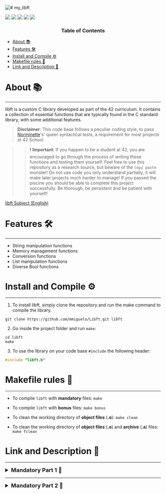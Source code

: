 ![# my_libft](https://github.com/mmiguelo/42_project_badges/blob/main/covers/cover-libft-bonus.png)

<p>
    <img src="https://img.shields.io/badge/score-125%20%2F%20100-success?style=for-the-badge" />
    <img src="https://img.shields.io/github/repo-size/mmiguelo/Libft?style=for-the-badge&logo=github">
    <img src="https://img.shields.io/github/languages/count/mmiguelo/Libft?style=for-the-badge&logo=" />
    <img src="https://img.shields.io/github/languages/top/mmiguelo/Libft?style=for-the-badge" />
    <img src="https://img.shields.io/github/last-commit/mmiguelo/Libft?style=for-the-badge" />
</p>


<h3 align=center>Table of Contents</h3>

<!-- mtoc-start -->

* [About 📚](#about-)
* [Features 🛠️](#features-)
* [Install and Compile ⚙️](#installation-)
* [Makefile rules 🔧](#makefile-rules-)
* [Link and Description 🔗](#link-and-description)


<!-- mtoc-end -->

<div/>



<div align=left>


# About 📚
___
libft is a custom C library developed as part of the 42 curriculum. It contains a collection of essential functions that are typically found in the C standard library, with some additional features.

> **Disclaimer**: This code base follows a peculiar coding style, to pass [Norminette](https://github.com/42School/norminette)'s' queer syntactical tests, a requirement for most projects at 42 School.

>> ❗ **Important**: If you happen to be a student at 42, you are encouraged to go through the process of writing these functions and testing them yourself. Feel free to use this repository as a research source, but beware of the `copy paste` monster! Do not use code you only understand partially, it will make later projects much harder to manage! If you passed the piscine you should be able to complete this project successfully. Be thorough, be persistent and be patient with yourself!

[libft Subject (English)](/libft.en.subject.pdf)

# Features 🛠️
___
- String manipulation functions
- Memory management functions
- Conversion functions
- List manipulation functions
- Diverse Bool functions

# Install and Compile ⚙️
___
1. To install libft, simply clone the repository and run the make command to compile the library.

```
git clone https://github.com/mmiguelo/Libft.git libft
```

2. Go inside the project folder and run `make`:

```
cd libft
make
```

3. To use the library on your code base `#include` the following header:

```c
#include "libft.h"
```

# Makefile rules 🔧
___
- To compile `libft` with **mandatory** files: `make`

- To compile `libft` with **bonus** files: `make bonus`

- To clean the working directory of **object files** (**.o**): `make clean`

- To clean the working directory of **object files** (**.o**) and **archive** (**.a**) files: `make fclean`

# Link and Description 🔗
___
<details>
	<summary style="font-size: 18px; font-weight: bold;">Mandatory Part 1 📝</summary>
<ul>
	
| Functions | Description |
| --------------- | --------------- |
| ft_salpha | Checks if the character is alphabetic (a-z, A-Z). |
| ft_isdigit | Checks if the character is a digit (0-9). |
| ft_isalnum | Checks if the character is alphanumeric (a-z, A-Z, 0-9). |
| ft_isascii | Checks if the character is a valid ASCII character (0-127). |
| ft_isprint | Checks if the character is printable (space, punctuation, numbers, and letters). |
| ft_strlen | Returns the length of a string (excluding the null terminator). |
| ft_strlcpy | Copies a string into a buffer with a size limit, ensuring it’s null-terminated. |
| ft_strlcat | Appends a string to another with a size limit, ensuring it’s null-terminated. |
| ft_strchr | Finds the first occurrence of a character in a string. |
| ft_strrchr | Finds the last occurrence of a character in a string. |
| ft_strncmp | Compares two strings up to a given number of characters. |
| ft_strnstr | Finds the first occurrence of a substring in a string, up to a given length. |
| ft_bzero | Sets a block of memory to zero (clears memory). |
| ft_calloc | Allocates memory and sets it to zero. |
| ft_strdup | Duplicates a string by allocating memory and copying the string into it. |
| ft_memset | Fills a block of memory with a specific byte. |
| ft_memcpy | Copies a block of memory from one location to another. |
| ft_memmove | Moves a block of memory from one location to another, handling overlapping memory regions. |
| ft_memchr | Finds the first occurrence of a byte in a block of memory. |
| ft_memcmp | Compares two blocks of memory byte by byte. |
| ft_toupper | Converts a lowercase character to uppercase. |
| ft_tolower | Converts an uppercase character to lowercase. |
| ft_atoi | Converts a string to an integer, handling optional white spaces and signs. |

	
</details>

___

<details>
	<summary style="font-size: 18px; font-weight: bold;">Mandatory Part 2 📝</summary>
	<ul>
	
| Functions | Description |
| --------------- | --------------- |
| ft_substr | --------------- |
| ft_strjoin | --------------- |
| ft_strtrim | --------------- |
| ft_split | --------------- |
| ft_itoa | --------------- |
| ft_strmapi | --------------- |
| ft_striteri | --------------- |
| ft_putchar_fd | --------------- |
| ft_putstr_fd | --------------- |
| ft_putendl_fd | --------------- |
| ft_putnbr_fd | --------------- |


<p align="right">(<a href="#readme-top">get to top</a>)</p>
